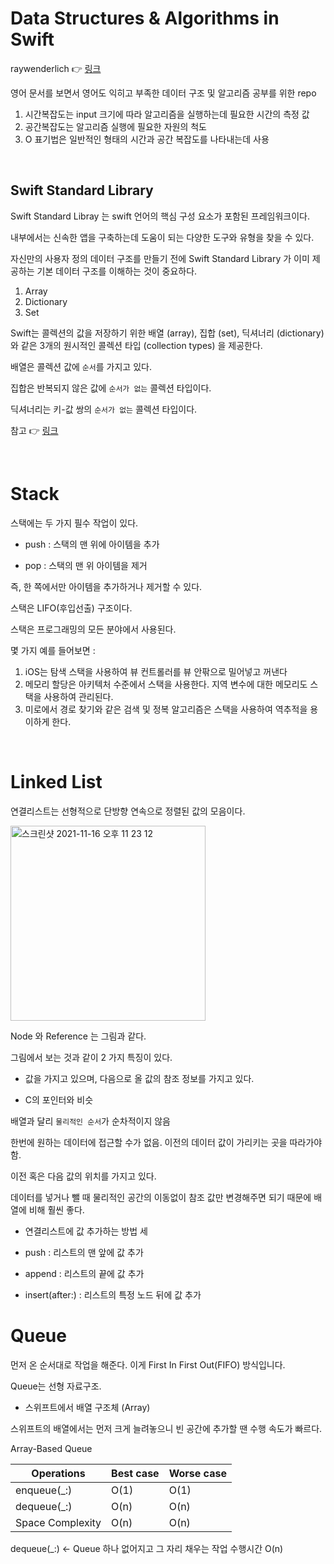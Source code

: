 # Data Structures & Algorithms in Swift 

raywenderlich 👉 [링크](https://www.raywenderlich.com/books/data-structures-algorithms-in-swift/v3.0/chapters/3-swift-standard-library)

영어 문서를 보면서 영어도 익히고 부족한 데이터 구조 및 알고리즘 공부를 위한 repo

<!--
### 목차

[Section I: Introduction](#introduction)

[Section II: Elementary Data Structures](#elementary-data-structures)

-->

1. 시간복잡도는 input 크기에 따라 알고리즘을 실행하는데 필요한 시간의 측정 값
2. 공간복잡도는 알고리즘 실행에 필요한 자원의 척도
3. O 표기법은 일반적인 형태의 시간과 공간 복잡도를 나타내는데 사용

<br>

## Swift Standard Library

Swift Standard Libray 는 swift 언어의 핵심 구성 요소가 포함된 프레임워크이다.

내부에서는 신속한 앱을 구축하는데 도움이 되는 다양한 도구와 유형을 찾을 수 있다.

자신만의 사용자 정의 데이터 구조를 만들기 전에 Swift Standard Library 가 이미 제공하는 기본 데이터 구조를 이해하는 것이 중요하다.

1. Array
2. Dictionary
3. Set

Swift는 콜렉션의 값을 저장하기 위한 배열 (array), 집합 (set), 딕셔너리 (dictionary)와 같은 3개의 원시적인 콜렉션 타입 (collection types) 을 제공한다. 

배열은 콜렉션 값에 `순서`를 가지고 있다. 

집합은 반복되지 않은 값에 `순서가 없는` 콜렉션 타입이다. 

딕셔너리는 키-값 쌍의 `순서가 없는` 콜렉션 타입이다.


참고 👉 [링크](https://bbiguduk.gitbook.io/swift/language-guide-1/collection-types)

<br>


# Stack

스택에는 두 가지 필수 작업이 있다.

- push : 스택의 맨 위에 아이템을 추가

- pop : 스택의 맨 위 아이템을 제거

즉, 한 쪽에서만 아이템을 추가하거나 제거할 수 있다.

스택은 LIFO(후입선출) 구조이다.

스택은 프로그래밍의 모든 분야에서 사용된다.

몇 가지 예를 들어보면 :

1. iOS는 탐색 스택을 사용하여 뷰 컨트롤러를 뷰 안팎으로 밀어넣고 꺼낸다
2. 메모리 할당은 아키텍처 수준에서 스택을 사용한다. 지역 변수에 대한 메모리도 스택을 사용하여 관리된다.
3. 미로에서 경로 찾기와 같은 검색 및 정복 알고리즘은 스택을 사용하여 역추적을 용이하게 한다.

<br>

# Linked List

연결리스트는 선형적으로 단방향 연속으로 정렬된 값의 모음이다.

<img width="312" alt="스크린샷 2021-11-16 오후 11 23 12" src="https://user-images.githubusercontent.com/8108570/142002822-34768872-91bb-4b31-9315-f87b95903296.png">

Node 와 Reference 는 그림과 같다.

그림에서 보는 것과 같이 2 가지 특징이 있다.

- 값을 가지고 있으며, 다음으로 올 값의 참조 정보를 가지고 있다.

- C의 포인터와 비슷

배열과 달리 `물리적인 순서`가 순차적이지 않음

한번에 원하는 데이터에 접근할 수가 없음. 이전의 데이터 값이 가리키는 곳을 따라가야 함.

이전 혹은 다음 값의 위치를 가지고 있다.

데이터를 넣거나 뺄 때 물리적인 공간의 이동없이 참조 값만 변경해주면 되기 때문에 배열에 비해 훨씬 좋다.


* 연결리스트에 값 추가하는 방법 세 

- push : 리스트의 맨 앞에 값 추가

- append : 리스트의 끝에 값 추가

- insert(after:) : 리스트의 특정 노드 뒤에 값 추가


# Queue

먼저 온 순서대로 작업을 해준다. 이게 First In First Out(FIFO) 방식입니다.

Queue는 선형 자료구조. 

- 스위프트에서 배열 구조체 (Array)

스위프트의 배열에서는 먼저 크게 늘려놓으니 빈 공간에 추가할 땐 수행 속도가 빠르다.

Array-Based Queue

|Operations|Best case|Worse case|
|----------|---------|----------|
|enqueue(_:)|O(1)|O(1)|
|dequeue(_:)|O(n)|O(n)| 
|Space Complexity|O(n)|O(n)|

dequeue(_:) <- Queue 하나 없어지고 그 자리 채우는 작업 수행시간 O(n)



